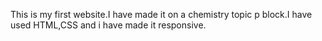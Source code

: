 This is my first website.I have made it on a chemistry topic p block.I have used HTML,CSS and i have made it responsive.
